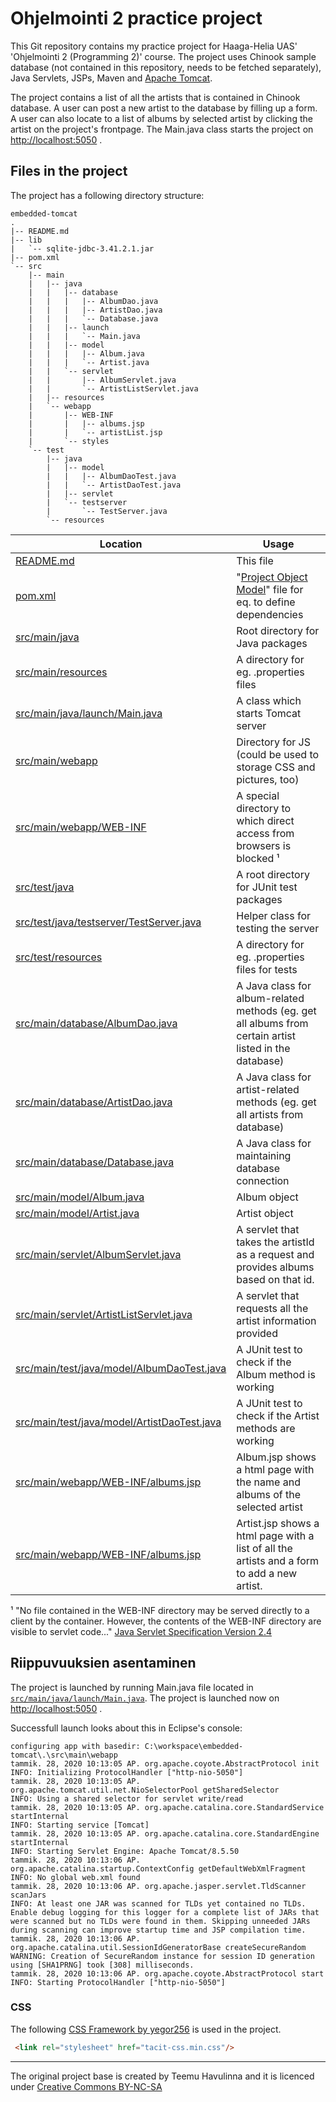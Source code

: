# Ohjelmointi 2 practice project

This Git repository contains my practice project for Haaga-Helia UAS' 'Ohjelmointi 2 (Programming 2)' course. The project uses Chinook sample database (not contained in this repository, needs to be fetched separately), Java Servlets, JSPs, Maven and [Apache Tomcat](http://tomcat.apache.org/).

The project contains a list of all the artists that is contained in Chinook database. A user can post a new artist to the database by filling up a form. A user can also locate to a list of albums by selected artist by clicking the artist on the project's frontpage. The Main.java class starts the project on [http://localhost:5050](http://localhost:5050) .

## Files in the project

The project has a following directory structure:

```tree
embedded-tomcat
.
|-- README.md
|-- lib
|   `-- sqlite-jdbc-3.41.2.1.jar
|-- pom.xml
`-- src
    |-- main
    |   |-- java
    |   |   |-- database
    |   |   |   |-- AlbumDao.java
    |   |   |   |-- ArtistDao.java
    |   |   |   `-- Database.java
    |   |   |-- launch
    |   |   |   `-- Main.java
    |   |   |-- model
    |   |   |   |-- Album.java
    |   |   |   `-- Artist.java
    |   |   `-- servlet
    |   |       |-- AlbumServlet.java
    |   |       `-- ArtistListServlet.java
    |   |-- resources
    |   `-- webapp
    |       |-- WEB-INF
    |       |   |-- albums.jsp
    |       |   `-- artistList.jsp
    |       `-- styles
    `-- test
        |-- java
        |   |-- model
        |   |   |-- AlbumDaoTest.java
        |   |   `-- ArtistDaoTest.java
        |   |-- servlet
        |   `-- testserver
        |       `-- TestServer.java
        `-- resources

```



Location                                | Usage
----------------------------------------|---------------------
[README.md](README.md)                                                  | This file
[pom.xml](pom.xml)                                                      | "[Project Object Model](https://maven.apache.org/guides/getting-started/maven-in-five-minutes.html)" file for eq. to define dependencies
[src/main/java](src/main/java)                                          | Root directory for Java packages
[src/main/resources](src/main/resources)                                | A directory for eg. .properties files
[src/main/java/launch/Main.java](src/main/java/launch/Main.java)        | A class which starts Tomcat server
[src/main/webapp](src/main/webapp)                                      | Directory for JS (could be used to storage CSS and pictures, too)
[src/main/webapp/WEB-INF](src/main/webapp/WEB-INF)                      | A special directory to which direct access from browsers is blocked ¹
[src/test/java](src/test/java)                                          | A root directory for JUnit test packages
[src/test/java/testserver/TestServer.java](src/test/java/testserver/TestServer.java)  | Helper class for testing the server
[src/test/resources](src/test/resources)                                | A directory for eg. .properties files for tests
[src/main/database/AlbumDao.java](src/main/database/AlbumDao.java)      | A Java class for album-related methods (eg. get all albums from certain artist listed in the database)
[src/main/database/ArtistDao.java](src/main/database/ArtistDao.java)    | A Java class for artist-related methods (eg. get all artists from database)
[src/main/database/Database.java](src/main/database/Database.java)      | A Java class for maintaining database connection
[src/main/model/Album.java](src/main/model/Album.java)                  | Album object
[src/main/model/Artist.java](src/main/model/Artist.java)                | Artist object
[src/main/servlet/AlbumServlet.java](src/main/servlet/AlbumServlet.java) | A servlet that takes the artistId as a request and provides albums based on that id.
[src/main/servlet/ArtistListServlet.java](src/main/servlet/ArtistListServlet.java)   | A servlet that requests all the artist information provided
[src/main/test/java/model/AlbumDaoTest.java](src/main/test/java/model/AlbumDaoTest.java)  | A JUnit test to check if the Album method is working
[src/main/test/java/model/ArtistDaoTest.java](src/main/test/java/model/ArtistDaoTest.java)   | A JUnit test to check if the Artist methods are working 
[src/main/webapp/WEB-INF/albums.jsp](src/main/webapp/WEB-INF/albums.jsp)   | Album.jsp shows a html page with the name and albums of the selected artist
[src/main/webapp/WEB-INF/albums.jsp](src/main/webapp/WEB-INF/albums.jsp)   | Artist.jsp shows a html page with a list of all the artists and a form to add a new artist.

¹ "No file contained in the WEB-INF directory may be served directly to a client by the container. However, the contents of the WEB-INF directory are visible to servlet code..." [Java Servlet Specification Version 2.4](http://download.oracle.com/otn-pub/jcp/servlet-2.4-fr-spec-oth-JSpec/servlet-2_4-fr-spec.pdf)



## Riippuvuuksien asentaminen

The project is launched by running Main.java file located in [`src/main/java/launch/Main.java`](src/main/java/launch/Main.java). The project is launched now on [http://localhost:5050](http://localhost:5050) .

Successfull launch looks about this in Eclipse's console: 


```log
configuring app with basedir: C:\workspace\embedded-tomcat\.\src\main\webapp
tammik. 28, 2020 10:13:05 AP. org.apache.coyote.AbstractProtocol init
INFO: Initializing ProtocolHandler ["http-nio-5050"]
tammik. 28, 2020 10:13:05 AP. org.apache.tomcat.util.net.NioSelectorPool getSharedSelector
INFO: Using a shared selector for servlet write/read
tammik. 28, 2020 10:13:05 AP. org.apache.catalina.core.StandardService startInternal
INFO: Starting service [Tomcat]
tammik. 28, 2020 10:13:05 AP. org.apache.catalina.core.StandardEngine startInternal
INFO: Starting Servlet Engine: Apache Tomcat/8.5.50
tammik. 28, 2020 10:13:06 AP. org.apache.catalina.startup.ContextConfig getDefaultWebXmlFragment
INFO: No global web.xml found
tammik. 28, 2020 10:13:06 AP. org.apache.jasper.servlet.TldScanner scanJars
INFO: At least one JAR was scanned for TLDs yet contained no TLDs. Enable debug logging for this logger for a complete list of JARs that were scanned but no TLDs were found in them. Skipping unneeded JARs during scanning can improve startup time and JSP compilation time.
tammik. 28, 2020 10:13:06 AP. org.apache.catalina.util.SessionIdGeneratorBase createSecureRandom
WARNING: Creation of SecureRandom instance for session ID generation using [SHA1PRNG] took [308] milliseconds.
tammik. 28, 2020 10:13:06 AP. org.apache.coyote.AbstractProtocol start
INFO: Starting ProtocolHandler ["http-nio-5050"]
```


### CSS

The following [CSS Framework by yegor256](https://github.com/yegor256/tacit) is used in the project. 

```html
 <link rel="stylesheet" href="tacit-css.min.css"/>
```

---
The original project base is created by Teemu Havulinna and it is licenced under [Creative Commons BY-NC-SA](https://creativecommons.org/licenses/by-nc-sa/4.0/)
